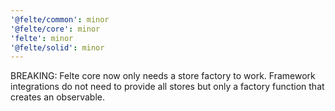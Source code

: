 ```yaml
---
'@felte/common': minor
'@felte/core': minor
'felte': minor
'@felte/solid': minor
---
```


BREAKING: Felte core now only needs a store factory to work. Framework integrations do not need to provide all stores but only a factory function that creates an observable.
